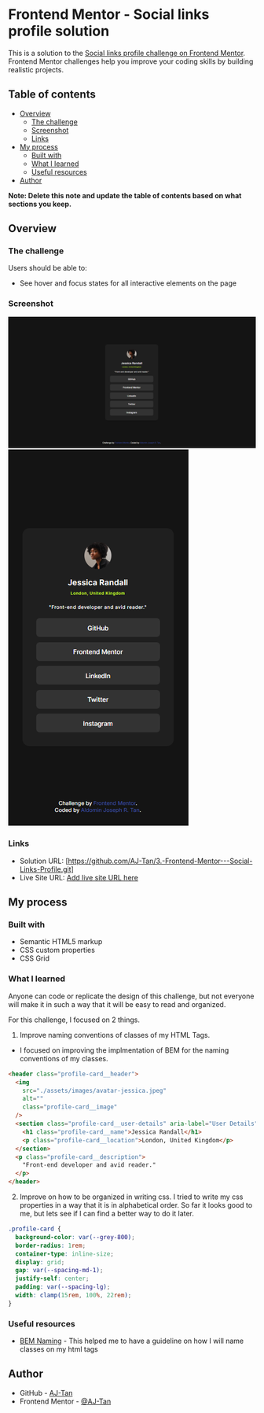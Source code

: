 # Frontend Mentor - Social links profile solution

This is a solution to the [Social links profile challenge on Frontend Mentor](https://www.frontendmentor.io/challenges/social-links-profile-UG32l9m6dQ). Frontend Mentor challenges help you improve your coding skills by building realistic projects.

## Table of contents

- [Overview](#overview)
  - [The challenge](#the-challenge)
  - [Screenshot](#screenshot)
  - [Links](#links)
- [My process](#my-process)
  - [Built with](#built-with)
  - [What I learned](#what-i-learned)
  - [Useful resources](#useful-resources)
- [Author](#author)

**Note: Delete this note and update the table of contents based on what sections you keep.**

## Overview

### The challenge

Users should be able to:

- See hover and focus states for all interactive elements on the page

### Screenshot

![Desktop Design](Screenshot/desktop-design-aj.png)
![Mobile](Screenshot/mobile-design-aj.png)

### Links

- Solution URL: [https://github.com/AJ-Tan/3.-Frontend-Mentor---Social-Links-Profile.git]
- Live Site URL: [Add live site URL here](https://your-live-site-url.com)

## My process

### Built with

- Semantic HTML5 markup
- CSS custom properties
- CSS Grid

### What I learned

Anyone can code or replicate the design of this challenge,
but not everyone will make it in such a way that it will be easy to read and organized.

For this challenge, I focused on 2 things.

1. Improve naming conventions of classes of my HTML Tags.

- I focused on improving the implmentation of BEM for the naming conventions of my classes.

```html
<header class="profile-card__header">
  <img
    src="./assets/images/avatar-jessica.jpeg"
    alt=""
    class="profile-card__image"
  />
  <section class="profile-card__user-details" aria-label="User Details">
    <h1 class="profile-card__name">Jessica Randall</h1>
    <p class="profile-card__location">London, United Kingdom</p>
  </section>
  <p class="profile-card__description">
    "Front-end developer and avid reader."
  </p>
</header>
```

2. Improve on how to be organized in writing css. I tried to write my css properties in a way that it is in alphabetical order. So far it looks good to me, but lets see if I can find a better way to do it later.

```css
.profile-card {
  background-color: var(--grey-800);
  border-radius: 1rem;
  container-type: inline-size;
  display: grid;
  gap: var(--spacing-md-1);
  justify-self: center;
  padding: var(--spacing-lg);
  width: clamp(15rem, 100%, 22rem);
}
```

### Useful resources

- [BEM Naming](https://getbem.com/naming) - This helped me to have a guideline on how I will name classes on my html tags

## Author

- GitHub - [AJ-Tan](https://github.com/AJ-Tan)
- Frontend Mentor - [@AJ-Tan](https://www.frontendmentor.io/profile/AJ-Tan)
